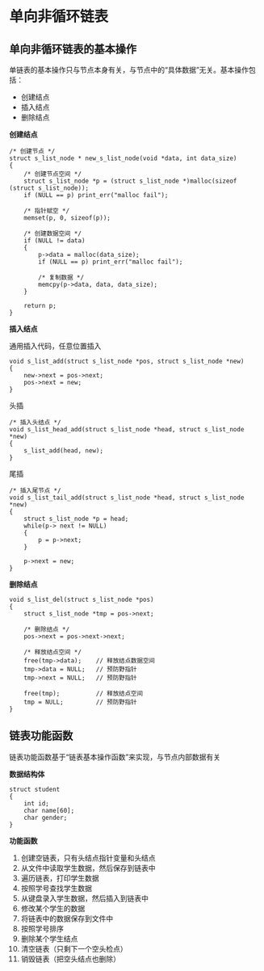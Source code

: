 # 单向非循环链表

## 单向非循环链表的基本操作

单链表的基本操作只与节点本身有关，与节点中的“具体数据”无关。基本操作包括：

- 创建结点
- 插入结点
- 删除结点

**创建结点**

```
/* 创建节点 */
struct s_list_node * new_s_list_node(void *data, int data_size)
{
    /* 创建节点空间 */
    struct s_list_node *p = (struct s_list_node *)malloc(sizeof (struct s_list_node));
    if (NULL == p) print_err("malloc fail");

    /* 指针赋空 */
    memset(p, 0, sizeof(p));

    /* 创建数据空间 */
    if (NULL != data)
    {
        p->data = malloc(data_size);
        if (NULL == p) print_err("malloc fail");

        /* 复制数据 */
        memcpy(p->data, data, data_size);
    }

    return p;
}
```

**插入结点**

通用插入代码，任意位置插入

```
void s_list_add(struct s_list_node *pos, struct s_list_node *new)
{
    new->next = pos->next;
    pos->next = new;
}
```

头插

```
/* 插入头结点 */
void s_list_head_add(struct s_list_node *head, struct s_list_node *new)
{
    s_list_add(head, new);
}
```

尾插

```
/* 插入尾节点 */
void s_list_tail_add(struct s_list_node *head, struct s_list_node *new)
{
    struct s_list_node *p = head;
    while(p-> next != NULL)
    {
        p = p->next;
    }

    p->next = new;
}
```

**删除结点**

```
void s_list_del(struct s_list_node *pos)
{
    struct s_list_node *tmp = pos->next;

    /* 删除结点 */
    pos->next = pos->next->next;

    /* 释放结点空间 */
    free(tmp->data);    // 释放结点数据空间
    tmp->data = NULL;   // 预防野指针
    tmp->next = NULL;   // 预防野指针

    free(tmp);          // 释放结点空间
    tmp = NULL;         // 预防野指针
}
```

## 链表功能函数

链表功能函数基于“链表基本操作函数”来实现，与节点内部数据有关

**数据结构体**

```
struct student
{
    int id;
    char name[60];
    char gender;
}
```

**功能函数**

1. 创建空链表，只有头结点指针变量和头结点
2. 从文件中读取学生数据，然后保存到链表中
3. 遍历链表，打印学生数据
4. 按照学号查找学生数据
5. 从键盘录入学生数据，然后插入到链表中
6. 修改某个学生的数据
7. 将链表中的数据保存到文件中
8. 按照学号排序
9. 删除某个学生结点
10. 清空链表（只剩下一个空头检点）
11. 销毁链表（把空头结点也删除）
